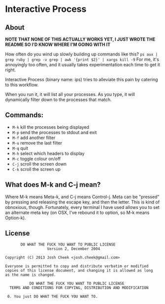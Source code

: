 Interactive Process
===================

About
-----

**NOTE THAT NONE OF THIS ACTUALLY WORKS YET, I JUST WROTE THE README SO I'D KNOW WHERE I'M GOING WITH IT**

How often do you wind up slowly building up commands like this?  `ps aux | grep ruby | grep -v grep | awk '{print $2}' | xargs kill -9`
For me, it's annoyingly too often, and it usually takes experimentation each time to get it right.

Interactive Process (binary name: ips) tries to alleviate this pain by catering to this workflow.

When you run it, it will list all your processes. As you type, it will dynamically filter down to the processes that match.

Commands:
---------

* `M-k` kill the processes being displayed
* `M-p` send the processes to stdout and exit
* `M-f` add another filter
* `M-u` remove the last filter
* `M-q` quit
* `M-h` select which headers to display
* `M-c` toggle colour on/off
* `C-j` scroll the screen down
* `C-k` scroll the screen up

What does M-k and C-j mean?
---------------------------

Where M-k means Meta-k, and C-j means Control-j. Meta can be "pressed" by pressing and releasing the escape key, and then the letter.
This is kind of obnoxious, though. Fortunately, every terminal I have used allows you to set an alternate meta key
(on OSX, I've rebound it to option, so M-k means Option-k).


License
-------

           DO WHAT THE FUCK YOU WANT TO PUBLIC LICENSE
                       Version 2, December 2004

    Copyright (C) 2013 Josh Cheek <josh.cheek@gmail.com>

    Everyone is permitted to copy and distribute verbatim or modified
    copies of this license document, and changing it is allowed as long
    as the name is changed.

               DO WHAT THE FUCK YOU WANT TO PUBLIC LICENSE
      TERMS AND CONDITIONS FOR COPYING, DISTRIBUTION AND MODIFICATION

     0. You just DO WHAT THE FUCK YOU WANT TO.
